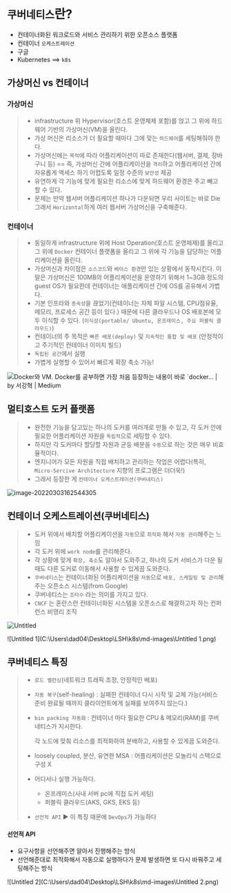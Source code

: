 # `쿠버네티스`란?

- 컨테이너화된 워크로드와 서비스 관리하기 위한 오픈소스 플랫폼
- 컨테이너 `오케스트레이션`
- 구글
- Kubernetes ==> `k8s`



## 가상머신 vs 컨테이너

### 가상머신

> - infrastructure 위 Hypervisor(호스트 운영체제 포함)를 얹고 그 위에 하드웨어 기반의 가상머신(VM)을 올린다.
> - 가상 머신은 리소스가 더 필요할 때마다 그에 맞는 `하드웨어`를 세팅해줘야 한다.
> - 가상머신에는 `목적`에 따라 어플리케이션이 따로 존재한다(웹서버, 결제, 장바구니 등) == 즉, 가상머신 간에 어플리케이션을 `격리`하고 어플리케이션 간에 자유롭게 액세스 하기 어렵도록 일정 수준의 `보안성` 제공
> - 유연하게 각 기능에 맞게 필요한 리소스에 맞게 하드웨어 환경은 주고 빼고 할 수 있다.
> - 문제는 만약 웹서버 어플리케이션 하나가 다운되면 우리 사이트는 바로 Die 그래서 `Horizontal`하게 여러 웹서버 가상머신을 구축해준다.



### 컨테이너

> - 동일하게 infrastructure 위에 Host Operation(호스트 운영체제)를 올리고 그 위에 `Docker` 컨테이너 플랫폼을 올리고 그 위에 각 기능을 담당하는 어플리케이션을 올린다.
> - 가상머신과 차이점은 `소스코드`와 `베이스 환경`만 있는 상황에서 동작시킨다. 이 말은 가상머신은 100MB의 어플리케이션을 운영하기 위해서 1~3GB 정도의 guest OS가 필요한데 컨테이너는 애플리케이션 간에 OS를 공유해서 가볍다.
> - 기본 인프라와 `종속성`을 끊었기(컨테이너는 자체 파일 시스템, CPU점유율, 메모리, 프로세스 공간 등이 있다.) 때문에 다른 클라우드나 OS 배포본에 모두 이식할 수 있다. (`이식성(portable/ Ubuntu, 온프레미스, 주요 퍼블릭 클라우드)`)
> - 컨테이너의 주 목적은 `빠른 배포(deploy)` 및 `지속적인 통합 및 배포` (안정적이고 주기적인 컨테이너 이미지 빌드)
> - `독립된 공간`에서 실행
> - 가볍게 실행할 수 있어서 빠르게 확장 축소 가능!

![Docker와 VM. Docker를 공부하면 가장 처음 등장하는 내용이 바로 `docker… | by 서강혁 | Medium](https://miro.medium.com/max/862/1*wOBkzBpi1Hl9Nr__Jszplg.png)



## 멀티호스트 도커 플랫폼

> - 완전한 기능을 담고있는 하나의 도커를 여러개로 만들 수 있고, 각 도커 안에 필요한 어플리케이션 자원을 `독립적`으로 세팅할 수 있다.
> - 하지만 각 도커마다 할당할 자원과 균등 배분을 `수동`으로 하는 것은 매우 비효율적이다.
> - 엔지니어가 모든 자원을 직접 배치하고 관리하는 작업은 어렵다(특히, `Micro-Sercive Architecture` 지향의 프로그램은 더더욱!)
> - 그래서 등장한 게 `컨테이너 오케스트레이션(쿠버네티스)`

![image-20220303162544305](C:\Users\dad04\Desktop\LSH\k8s\md-images\image-20220303162544305.png)

## 컨테이너 오케스트레이션(쿠버네티스)

> - 도커 위에서 배치할 어플리케이션을 `자동`으로 `최적화` 해서 `자동 관리`해주는 느낌
> - 각 도커 위에 `work node`를 관리해준다.
> - 각 상황에 맞게 `확장, 축소`도 알아서 도와주고, 하나의 도커 서비스가 다운 될 때도 다른 도커로 이동해서 사용할 수 있게끔 도와준다.
> - `쿠버네티스`는 컨테이너화된 어플리케이션을 `자동`으로 `배포, 스케일링 및 관리`해주는 오픈소스 시스템(from Google)
> - 쿠버네티스는 `조타수` 라는 의미를 가지고 있다.
> - `CNCF` 는 혼란스런 컨테이너화된 시스템을 오픈소스로 해결하고자 하는 컨퍼런스 비영리 조직

![Untitled](C:\Users\dad04\Desktop\LSH\k8s\md-images\Untitled.png)

![Untitled 1](C:\Users\dad04\Desktop\LSH\k8s\md-images\Untitled 1.png)



## 쿠버네티스 특징

> - `로드 밸런싱`(네트워크 트래픽 조정, 안정적인 배포)
>
> - `자동 복구`(self-healing) : 실패한 컨테이너 다시 시작 및 교체 가능(서비스 준비 완료될 때까지 클라이언트에게 실패를 보여주지 않는다.)
>
> - `bin packing 자동화` : 컨테이너 마다 필요한 CPU & 메모리(RAM)를 쿠버네티스가 지시한다.
>
>   각 노드에 맞춰 리소스를 최적화하여 분배하고, 사용할 수 있게끔 도와준다.
>
> - loosely coupled, 분산, 유연한 MSA : 어플리케이션은 모놀리식 스택으로 구성 X
>
> - 어디서나 실행 가능하다. 
>   - 온프레미스(사내 서버 pc에 직접 도커 세팅)
>   - 퍼블릭 클라우드(AKS, GKS, EKS 등)
>   
> - `선언적 API` ▶ 이 특징 때문에 `DevOps`가 가능하다



#### 선언적 API

- 요구사항을 선언해주면 알아서 진행해주는 방식
- 선언해준대로 최적화해서 자동으로 실행하다가 문제 발생하면 또 다시 바꿔주고 세팅해주는 방식

![Untitled 2](C:\Users\dad04\Desktop\LSH\k8s\md-images\Untitled 2.png)